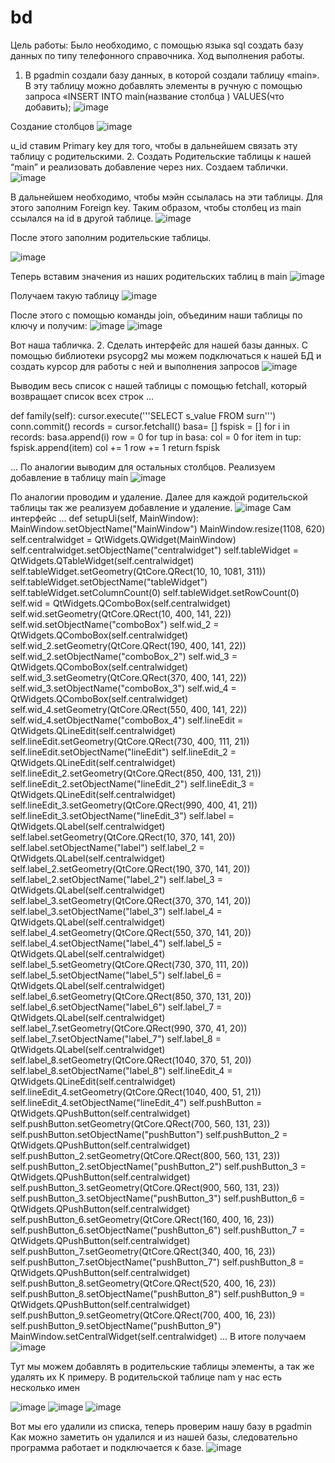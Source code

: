 # bd
Цель работы:
Было необходимо, с помощью языка sql создать базу данных по типу телефонного справочника.
Ход выполнения работы.
1.	В pgadmin создали базу данных, в которой создали таблицу «main». В эту таблицу можно добавлять элементы в ручную с помощью запроса «INSERT INTO main(название столбца ) VALUES(что добавить);
![image](https://user-images.githubusercontent.com/57058926/132247360-70d9ef62-e6ac-467e-ae90-d02314ad8748.png)

 
Создание столбцов
 ![image](https://user-images.githubusercontent.com/57058926/132247362-76f21455-238b-41e7-9e32-9e8801df2013.png)

u_id ставим Primary key для того, чтобы в дальнейшем связать эту таблицу с родительскими.
2.	Создать Родительские таблицы к нашей “main” и реализовать добавление через них.
Создаем таблички.
 ![image](https://user-images.githubusercontent.com/57058926/132247364-9682ee37-39a3-43d1-bc7d-388f520b3fe7.png)

В дальнейшем необходимо, чтобы мэйн ссылалась на эти таблицы. Для этого заполним Foreign key. Таким образом, чтобы столбец из main ссылался на id в другой таблице.
 ![image](https://user-images.githubusercontent.com/57058926/132247369-ae8f71aa-5311-489c-9890-2be16338881a.png)

После этого заполним родительские таблицы.
 
![image](https://user-images.githubusercontent.com/57058926/132247378-568b2c5e-8eb2-4ae6-83ef-714fb229e438.png)

Теперь вставим значения из наших родительских таблиц в main 
![image](https://user-images.githubusercontent.com/57058926/132247393-c03fecf9-c0b4-409e-bfe8-c46da342b528.png)

Получаем такую таблицу
 ![image](https://user-images.githubusercontent.com/57058926/132247395-74159987-f7dc-434c-b9c7-67bbaeea4d22.png)

После этого с помощью команды join, объединим наши таблицы по ключу и получим: 
  ![image](https://user-images.githubusercontent.com/57058926/132247400-f952c66c-32ca-4402-8d36-5bc6026856a0.png)
![image](https://user-images.githubusercontent.com/57058926/132247404-f350a332-465c-410c-a5a7-7e1c995e6a21.png)

 
Вот наша табличка. 
2. Сделать интерфейс для нашей базы данных.
С помощью библиотеки psycopg2 мы можем подключаться к нашей БД и создать курсор для работы с ней и выполнения запросов
 ![image](https://user-images.githubusercontent.com/57058926/132247406-5a459b64-8104-472e-9853-7c01cfe961c1.png)

Выводим весь список с нашей таблицы с помощью fetchall, который возвращает список всех строк 
...

def family(self):
    cursor.execute('''SELECT s_value FROM surn''')
    conn.commit()
    records = cursor.fetchall()
    basa= []
    fspisk = []
    for i in records:
        basa.append(i)
    row = 0
    for tup in basa:
        col = 0
        for item in tup:
            fspisk.append(item)
            col += 1
        row += 1
    return fspisk

...
По аналогии выводим для остальных столбцов.
Реализуем добавление в таблицу main
 ![image](https://user-images.githubusercontent.com/57058926/132247426-c98e5678-125d-4db2-a7cd-cf860ebef28c.png)

По аналогии проводим и удаление.
Далее для каждой родительской таблицы так же реализуем добавление и удаление.
 ![image](https://user-images.githubusercontent.com/57058926/132247429-669e9770-e2a5-4bef-bc63-9983513961d8.png)
Сам интерфейс
...
  def setupUi(self, MainWindow):
          MainWindow.setObjectName("MainWindow")
          MainWindow.resize(1108, 620)
          self.centralwidget = QtWidgets.QWidget(MainWindow)
          self.centralwidget.setObjectName("centralwidget")
          self.tableWidget = QtWidgets.QTableWidget(self.centralwidget)
          self.tableWidget.setGeometry(QtCore.QRect(10, 10, 1081, 311))
          self.tableWidget.setObjectName("tableWidget")
          self.tableWidget.setColumnCount(0)
          self.tableWidget.setRowCount(0)
          self.wid = QtWidgets.QComboBox(self.centralwidget)
          self.wid.setGeometry(QtCore.QRect(10, 400, 141, 22))
          self.wid.setObjectName("comboBox")
          self.wid_2 = QtWidgets.QComboBox(self.centralwidget)
          self.wid_2.setGeometry(QtCore.QRect(190, 400, 141, 22))
          self.wid_2.setObjectName("comboBox_2")
          self.wid_3 = QtWidgets.QComboBox(self.centralwidget)
          self.wid_3.setGeometry(QtCore.QRect(370, 400, 141, 22))
          self.wid_3.setObjectName("comboBox_3")
          self.wid_4 = QtWidgets.QComboBox(self.centralwidget)
          self.wid_4.setGeometry(QtCore.QRect(550, 400, 141, 22))
          self.wid_4.setObjectName("comboBox_4")
          self.lineEdit = QtWidgets.QLineEdit(self.centralwidget)
          self.lineEdit.setGeometry(QtCore.QRect(730, 400, 111, 21))
          self.lineEdit.setObjectName("lineEdit")
          self.lineEdit_2 = QtWidgets.QLineEdit(self.centralwidget)
          self.lineEdit_2.setGeometry(QtCore.QRect(850, 400, 131, 21))
          self.lineEdit_2.setObjectName("lineEdit_2")
          self.lineEdit_3 = QtWidgets.QLineEdit(self.centralwidget)
          self.lineEdit_3.setGeometry(QtCore.QRect(990, 400, 41, 21))
          self.lineEdit_3.setObjectName("lineEdit_3")
          self.label = QtWidgets.QLabel(self.centralwidget)
          self.label.setGeometry(QtCore.QRect(10, 370, 141, 20))
          self.label.setObjectName("label")
          self.label_2 = QtWidgets.QLabel(self.centralwidget)
          self.label_2.setGeometry(QtCore.QRect(190, 370, 141, 20))
          self.label_2.setObjectName("label_2")
          self.label_3 = QtWidgets.QLabel(self.centralwidget)
          self.label_3.setGeometry(QtCore.QRect(370, 370, 141, 20))
          self.label_3.setObjectName("label_3")
          self.label_4 = QtWidgets.QLabel(self.centralwidget)
          self.label_4.setGeometry(QtCore.QRect(550, 370, 141, 20))
          self.label_4.setObjectName("label_4")
          self.label_5 = QtWidgets.QLabel(self.centralwidget)
          self.label_5.setGeometry(QtCore.QRect(730, 370, 111, 20))
          self.label_5.setObjectName("label_5")
          self.label_6 = QtWidgets.QLabel(self.centralwidget)
          self.label_6.setGeometry(QtCore.QRect(850, 370, 131, 20))
          self.label_6.setObjectName("label_6")
          self.label_7 = QtWidgets.QLabel(self.centralwidget)
          self.label_7.setGeometry(QtCore.QRect(990, 370, 41, 20))
          self.label_7.setObjectName("label_7")
          self.label_8 = QtWidgets.QLabel(self.centralwidget)
          self.label_8.setGeometry(QtCore.QRect(1040, 370, 51, 20))
          self.label_8.setObjectName("label_8")
          self.lineEdit_4 = QtWidgets.QLineEdit(self.centralwidget)
          self.lineEdit_4.setGeometry(QtCore.QRect(1040, 400, 51, 21))
          self.lineEdit_4.setObjectName("lineEdit_4")
          self.pushButton = QtWidgets.QPushButton(self.centralwidget)
          self.pushButton.setGeometry(QtCore.QRect(700, 560, 131, 23))
          self.pushButton.setObjectName("pushButton")
          self.pushButton_2 = QtWidgets.QPushButton(self.centralwidget)
          self.pushButton_2.setGeometry(QtCore.QRect(800, 560, 131, 23))
          self.pushButton_2.setObjectName("pushButton_2")
          self.pushButton_3 = QtWidgets.QPushButton(self.centralwidget)
          self.pushButton_3.setGeometry(QtCore.QRect(900, 560, 131, 23))
          self.pushButton_3.setObjectName("pushButton_3")
          self.pushButton_6 = QtWidgets.QPushButton(self.centralwidget)
          self.pushButton_6.setGeometry(QtCore.QRect(160, 400, 16, 23))
          self.pushButton_6.setObjectName("pushButton_6")
          self.pushButton_7 = QtWidgets.QPushButton(self.centralwidget)
          self.pushButton_7.setGeometry(QtCore.QRect(340, 400, 16, 23))
          self.pushButton_7.setObjectName("pushButton_7")
          self.pushButton_8 = QtWidgets.QPushButton(self.centralwidget)
          self.pushButton_8.setGeometry(QtCore.QRect(520, 400, 16, 23))
          self.pushButton_8.setObjectName("pushButton_8")
          self.pushButton_9 = QtWidgets.QPushButton(self.centralwidget)
          self.pushButton_9.setGeometry(QtCore.QRect(700, 400, 16, 23))
          self.pushButton_9.setObjectName("pushButton_9")
          MainWindow.setCentralWidget(self.centralwidget)
      ...
В итоге получаем 
 ![image](https://user-images.githubusercontent.com/57058926/132247440-f1f631d9-878a-4dbd-af42-830d0bd21817.png)

Тут мы можем добавлять в родительские таблицы элементы, а так же удалять их
К примеру.
В родительской таблице nam у нас есть несколько имен
 
 ![image](https://user-images.githubusercontent.com/57058926/132247449-eb5fab71-e707-4312-b825-b7204341abd3.png)
![image](https://user-images.githubusercontent.com/57058926/132247452-e9905a16-4588-43d9-9f60-b849e7a8d624.png)
![image](https://user-images.githubusercontent.com/57058926/132247457-dbfeda87-f5b1-42ed-b26e-4c5fb8f50a30.png)

 
Вот мы его удалили из списка, теперь проверим нашу базу в pgadmin
Как можно заметить он удалился и из нашей базы, следовательно программа работает и подключается к базе.
![image](https://user-images.githubusercontent.com/57058926/132247459-3ccab479-89ee-4d6f-b536-4a11491218e2.png)
 


